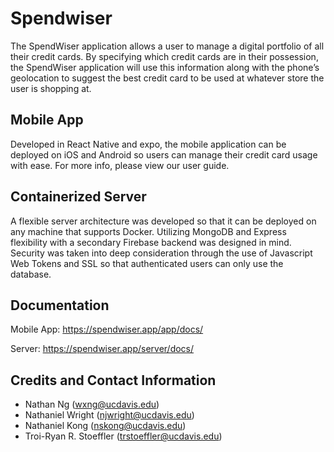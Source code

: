 # Spendwiser

The SpendWiser application allows a user to manage a digital portfolio of all their credit cards. By specifying which credit cards are in their possession, the SpendWiser application will use  this information along with the phone’s geolocation to suggest the best credit card to be used at whatever store the user is shopping at.

## Mobile App

Developed in React Native and expo, the mobile application can be deployed on iOS and Android so users can manage their credit card usage with ease.
For more info, please view our user guide.

## Containerized Server

A flexible server architecture was developed so that it can be deployed on any machine that supports Docker.  Utilizing MongoDB and Express flexibility with a secondary Firebase backend was designed in mind.  Security was taken into deep consideration through the use of Javascript Web Tokens and SSL so that authenticated users can only use the database.

## Documentation
Mobile App: <https://spendwiser.app/app/docs/>

Server: <https://spendwiser.app/server/docs/>

## Credits and Contact Information
- Nathan Ng (wxng@ucdavis.edu)
- Nathaniel Wright (njwright@ucdavis.edu)
- Nathaniel Kong (nskong@ucdavis.edu)
- Troi-Ryan R. Stoeffler (trstoeffler@ucdavis.edu)
